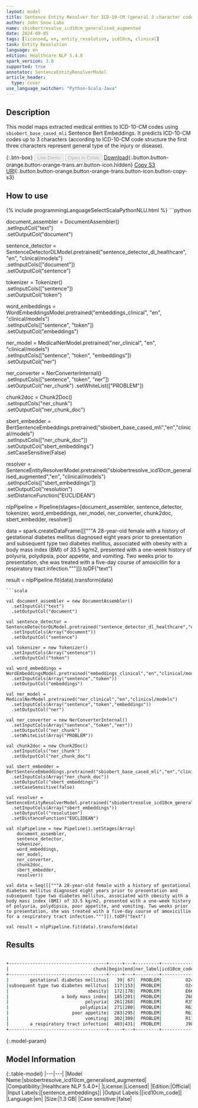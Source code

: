 ```yaml
---
layout: model
title: Sentence Entity Resolver for ICD-10-CM (general 3 character codes - augmented)
author: John Snow Labs
name: sbiobertresolve_icd10cm_generalised_augmented
date: 2024-09-05
tags: [licensed, en, entity_resolution, icd10cm, clinical]
task: Entity Resolution
language: en
edition: Healthcare NLP 5.4.0
spark_version: 3.0
supported: true
annotator: SentenceEntityResolverModel
article_header:
  type: cover
use_language_switcher: "Python-Scala-Java"
---
```


## Description

This model maps extracted medical entities to ICD-10-CM codes using `sbiobert_base_cased_mli` Sentence Bert Embeddings. It predicts ICD-10-CM codes up to 3 characters (according to ICD-10-CM code structure the first three characters represent general type of the injury or disease).

{:.btn-box}
<button class="button button-orange" disabled>Live Demo</button>
<button class="button button-orange" disabled>Open in Colab</button>
[Download](https://s3.amazonaws.com/auxdata.johnsnowlabs.com/clinical/models/sbiobertresolve_icd10cm_generalised_augmented_en_5.4.0_3.0_1725533196080.zip){:.button.button-orange.button-orange-trans.arr.button-icon.hidden}
[Copy S3 URI](s3://auxdata.johnsnowlabs.com/clinical/models/sbiobertresolve_icd10cm_generalised_augmented_en_5.4.0_3.0_1725533196080.zip){:.button.button-orange.button-orange-trans.button-icon.button-copy-s3}

## How to use



<div class="tabs-box" markdown="1">
{% include programmingLanguageSelectScalaPythonNLU.html %}
```python

document_assembler = DocumentAssembler()\
	.setInputCol("text")\
	.setOutputCol("document")

sentence_detector = SentenceDetectorDLModel.pretrained("sentence_detector_dl_healthcare", "en", "clinical/models") \
	.setInputCols(["document"]) \
	.setOutputCol("sentence")

tokenizer = Tokenizer()\
	.setInputCols(["sentence"])\
	.setOutputCol("token")

word_embeddings = WordEmbeddingsModel.pretrained("embeddings_clinical", "en", "clinical/models")\
	.setInputCols(["sentence", "token"])\
	.setOutputCol("embeddings")

ner_model = MedicalNerModel.pretrained("ner_clinical", "en", "clinical/models") \
	.setInputCols(["sentence", "token", "embeddings"]) \
	.setOutputCol("ner")

ner_converter = NerConverterInternal() \
 	  .setInputCols(["sentence", "token", "ner"]) \
	  .setOutputCol("ner_chunk")	  .setWhiteList(["PROBLEM"])

chunk2doc = Chunk2Doc()\
  	.setInputCols("ner_chunk")\
  	.setOutputCol("ner_chunk_doc")

sbert_embedder = BertSentenceEmbeddings.pretrained("sbiobert_base_cased_mli","en","clinical/models")\
	  .setInputCols(["ner_chunk_doc"])\
	  .setOutputCol("sbert_embeddings")\
	  .setCaseSensitive(False)

resolver = SentenceEntityResolverModel.pretrained("sbiobertresolve_icd10cm_generalised_augmented","en", "clinical/models") \
	  .setInputCols(["sbert_embeddings"]) \
	  .setOutputCol("resolution")\
	  .setDistanceFunction("EUCLIDEAN")


nlpPipeline = Pipeline(stages=[document_assembler,
                               sentence_detector,
                               tokenizer,
                               word_embeddings,
                               ner_model,
                               ner_converter,
                               chunk2doc,
                               sbert_embedder,
                               resolver])

data = spark.createDataFrame([["""A 28-year-old female with a history of gestational diabetes mellitus diagnosed eight years prior to presentation and subsequent type two diabetes mellitus, associated with obesity with a body mass index (BMI) of 33.5 kg/m2, presented with a one-week history of polyuria, polydipsia, poor appetite, and vomiting. Two weeks prior to presentation, she was treated with a five-day course of amoxicillin for a respiratory tract infection."""]]).toDF("text")

result = nlpPipeline.fit(data).transform(data)

```
```scala

val document_assembler = new DocumentAssembler()
  .setInputCol("text")
  .setOutputCol("document")

val sentence_detector = SentenceDetectorDLModel.pretrained("sentence_detector_dl_healthcare","en","clinical/models")
  .setInputCols(Array("document"))
  .setOutputCol("sentence")

val tokenizer = new Tokenizer()
  .setInputCols(Array("sentence"))
  .setOutputCol("token")

val word_embeddings = WordEmbeddingsModel.pretrained("embeddings_clinical","en","clinical/models")
  .setInputCols(Array("sentence","token"))
  .setOutputCol("embeddings")

val ner_model = MedicalNerModel.pretrained("ner_clinical","en","clinical/models")
  .setInputCols(Array("sentence","token","embeddings"))
  .setOutputCol("ner")

val ner_converter = new NerConverterInternal()
  .setInputCols(Array("sentence","token","ner"))
  .setOutputCol("ner_chunk")
  .setWhiteList(Array("PROBLEM"))

val chunk2doc = new Chunk2Doc()
  .setInputCols("ner_chunk")
  .setOutputCol("ner_chunk_doc")

val sbert_embedder = BertSentenceEmbeddings.pretrained("sbiobert_base_cased_mli","en","clinical/models")
  .setInputCols(Array("ner_chunk_doc"))
  .setOutputCol("sbert_embeddings")
  .setCaseSensitive(false)

val resolver = SentenceEntityResolverModel.pretrained("sbiobertresolve_icd10cm_generalised_augmented","en","clinical/models")
  .setInputCols(Array("sbert_embeddings"))
  .setOutputCol("resolution")
  .setDistanceFunction("EUCLIDEAN")

val nlpPipeline = new Pipeline().setStages(Array(
    document_assembler,
    sentence_detector,
    tokenizer,
    word_embeddings,
    ner_model,
    ner_converter,
    chunk2doc,
    sbert_embedder,
    resolver))

val data = Seq([["""A 28-year-old female with a history of gestational diabetes mellitus diagnosed eight years prior to presentation and subsequent type two diabetes mellitus, associated with obesity with a body mass index (BMI) of 33.5 kg/m2, presented with a one-week history of polyuria, polydipsia, poor appetite, and vomiting. Two weeks prior to presentation, she was treated with a five-day course of amoxicillin for a respiratory tract infection."""]]).toDF("text")

val result = nlpPipeline.fit(data).transform(data)

```
</div>

## Results

```bash

+-------------------------------------+-----+---+---------+------------+------------------------------------------------------------+------------------------------------------------------------+------------------------------------------------------------+
|                                chunk|begin|end|ner_label|icd10cm_code|                                                 description|                                                 resolutions|                                                   all_codes|
+-------------------------------------+-----+---+---------+------------+------------------------------------------------------------+------------------------------------------------------------+------------------------------------------------------------+
|        gestational diabetes mellitus|   39| 67|  PROBLEM|         O24|gestational diabetes mellitus [gestational diabetes melli...|gestational diabetes mellitus [gestational diabetes melli...|                                             O24:::Z86:::Z87|
|subsequent type two diabetes mellitus|  117|153|  PROBLEM|         O24|pre-existing type 2 diabetes mellitus [pre-existing type ...|pre-existing type 2 diabetes mellitus [pre-existing type ...|                                       O24:::E11:::E13:::Z86|
|                              obesity|  172|178|  PROBLEM|         E66|                              obesity [obesity, unspecified]|obesity [obesity, unspecified]:::obese [body mass index [...|               E66:::Z68:::Q13:::Z86:::E34:::H35:::Z83:::Q55|
|                    a body mass index|  185|201|  PROBLEM|         Z68|finding of body mass index [body mass index [bmi] 40.0-44...|finding of body mass index [body mass index [bmi] 40.0-44...|         Z68:::E66:::R22:::R41:::M62:::P29:::R19:::R89:::M21|
|                             polyuria|  261|268|  PROBLEM|         R35|                                         polyuria [polyuria]|polyuria [polyuria]:::polyuric state (disorder) [diabetes...|R35:::E23:::R31:::N40:::E72:::O04:::R30:::R80:::N03:::P96...|
|                           polydipsia|  271|280|  PROBLEM|         R63|                                     polydipsia [polydipsia]|polydipsia [polydipsia]:::psychogenic polydipsia [other i...|R63:::F63:::E23:::O40:::G47:::M79:::R06:::H53:::I44:::Q30...|
|                        poor appetite|  283|295|  PROBLEM|         R63|                                    poor appetite [anorexia]|poor appetite [anorexia]:::poor feeding [feeding problem ...|R63:::P92:::R43:::E86:::R19:::F52:::Z72:::R06:::Z76:::R53...|
|                             vomiting|  302|309|  PROBLEM|         R11|                                         vomiting [vomiting]|vomiting [vomiting]:::periodic vomiting [cyclical vomitin...|                                             R11:::G43:::P92|
|        a respiratory tract infection|  403|431|  PROBLEM|         J98|respiratory tract infection [other specified respiratory ...|respiratory tract infection [other specified respiratory ...|J98:::J06:::A49:::J22:::J20:::Z59:::T17:::J04:::Z13:::J18...|
+-------------------------------------+-----+---+---------+------------+------------------------------------------------------------+------------------------------------------------------------+------------------------------------------------------------+

```

{:.model-param}
## Model Information

{:.table-model}
|---|---|
|Model Name:|sbiobertresolve_icd10cm_generalised_augmented|
|Compatibility:|Healthcare NLP 5.4.0+|
|License:|Licensed|
|Edition:|Official|
|Input Labels:|[sentence_embeddings]|
|Output Labels:|[icd10cm_code]|
|Language:|en|
|Size:|1.3 GB|
|Case sensitive:|false|